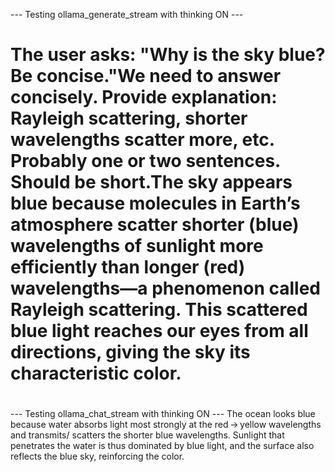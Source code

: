--- Testing ollama_generate_stream with thinking ON ---
# <thinking>
# The user asks: "Why is the sky blue? Be concise."We need to answer concisely. Provide explanation: Rayleigh scattering, shorter wavelengths scatter more, etc. Probably one or two sentences. Should be short.The sky appears blue because molecules in Earth’s atmosphere scatter shorter (blue) wavelengths of sunlight more efficiently than longer (red) wavelengths—a phenomenon called Rayleigh scattering. This scattered blue light reaches our eyes from all directions, giving the sky its characteristic color.
# </thinking>



--- Testing ollama_chat_stream with thinking ON ---
The ocean looks blue because water absorbs light most strongly at the red → yellow wavelengths and transmits/ scatters the shorter blue wavelengths. Sunlight that penetrates the water is thus dominated by blue light, and the surface also reflects the blue sky, reinforcing the color.
